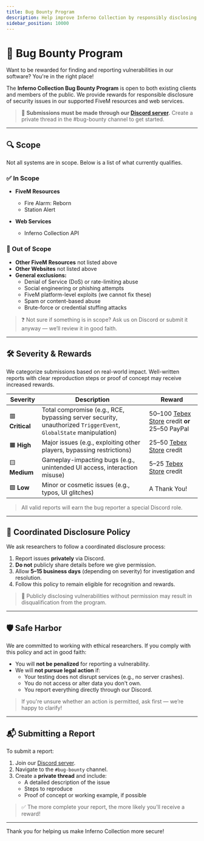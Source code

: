 ```yaml
---
title: Bug Bounty Program
description: Help improve Inferno Collection by responsibly disclosing vulnerabilities.
sidebar_position: 10000
---
```


# 🐛 Bug Bounty Program

Want to be rewarded for finding and reporting vulnerabilities in our software? You're in the right place!

The **Inferno Collection Bug Bounty Program** is open to both existing clients and members of the public. We provide rewards for responsible disclosure of security issues in our supported FiveM resources and web services.

> 📢 **Submissions must be made through our [Discord server](https://discord.gg/5GZ3Jzt).** Create a private thread in the #bug-bounty channel to get started.

---

## 🔍 Scope

Not all systems are in scope. Below is a list of what currently qualifies.

### ✅ In Scope

- **FiveM Resources**
	- Fire Alarm: Reborn
	- Station Alert

- **Web Services**
	- Inferno Collection API

### 🚫 Out of Scope

- **Other FiveM Resources** not listed above
- **Other Websites** not listed above
- **General exclusions:**
	- Denial of Service (DoS) or rate-limiting abuse
	- Social engineering or phishing attempts
	- FiveM platform-level exploits (we cannot fix these)
	- Spam or content-based abuse
	- Brute-force or credential stuffing attacks

> ❓ Not sure if something is in scope? Ask us on Discord or submit it anyway — we’ll review it in good faith.

---

## 🛠 Severity & Rewards

We categorize submissions based on real-world impact. Well-written reports with clear reproduction steps or proof of concept may receive increased rewards.

| Severity        | Description                                                                                                      | Reward                                                                                     |
|-----------------|------------------------------------------------------------------------------------------------------------------|--------------------------------------------------------------------------------------------|
| 🟥 **Critical** | Total compromise (e.g., RCE, bypassing server security, unauthorized `TriggerEvent`, `GlobalState` manipulation) | $50–$100 [Tebex Store](https://store.inferno-collection.com/) credit **or** $25–$50 PayPal |
| 🟧 **High**     | Major issues (e.g., exploiting other players, bypassing restrictions)                                            | $25–$50 [Tebex Store](https://store.inferno-collection.com/) credit                        |
| 🟨 **Medium**   | Gameplay-impacting bugs (e.g., unintended UI access, interaction misuse)                                         | $5–$25 [Tebex Store](https://store.inferno-collection.com/) credit                         |
| 🟩 **Low**      | Minor or cosmetic issues (e.g., typos, UI glitches)                                                              | A Thank You!                                                                               |

> All valid reports will earn the bug reporter a special Discord role.

---

## 🤝 Coordinated Disclosure Policy

We ask researchers to follow a coordinated disclosure process:

1. Report issues **privately** via Discord.
2. **Do not** publicly share details before we give permission.
3. Allow **5–15 business days** (depending on severity) for investigation and resolution.
4. Follow this policy to remain eligible for recognition and rewards.

> 🚨 Publicly disclosing vulnerabilities without permission may result in disqualification from the program.

---

## 🛡 Safe Harbor

We are committed to working with ethical researchers. If you comply with this policy and act in good faith:

- You will **not be penalized** for reporting a vulnerability.
- We will **not pursue legal action** if:
	- Your testing does not disrupt services (e.g., no server crashes).
	- You do not access or alter data you don't own.
	- You report everything directly through our Discord.

> If you're unsure whether an action is permitted, ask first — we’re happy to clarify!

---

## 📬 Submitting a Report

To submit a report:

1. Join our [Discord server](https://discord.gg/5GZ3Jzt).
2. Navigate to the `#bug-bounty` channel.
3. Create a **private thread** and include:
	- A detailed description of the issue
	- Steps to reproduce
	- Proof of concept or working example, if possible

> ✅ The more complete your report, the more likely you'll receive a reward!

---

Thank you for helping us make Inferno Collection more secure!
